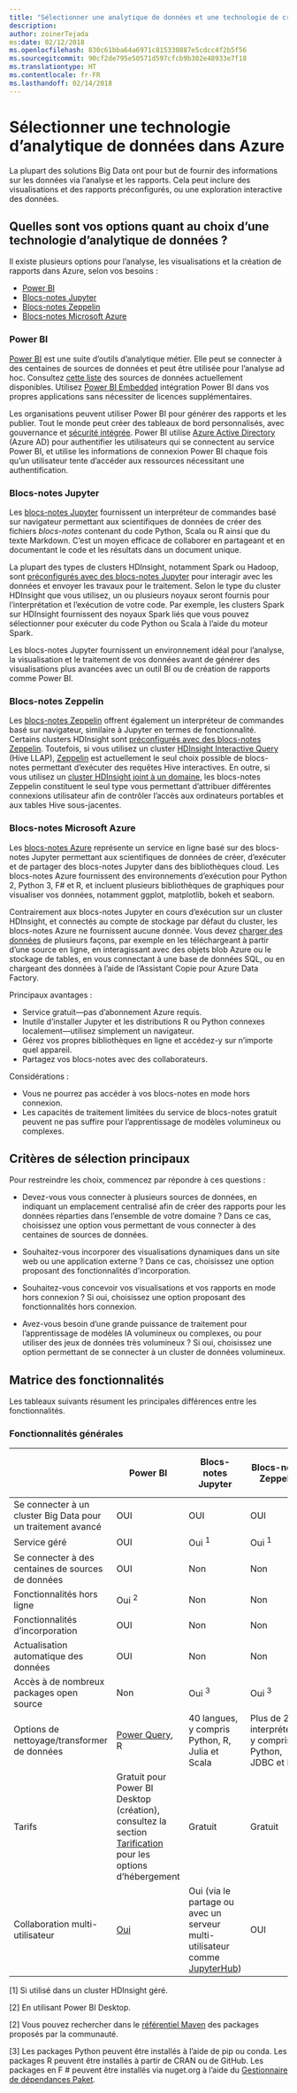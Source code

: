 ```yaml
---
title: "Sélectionner une analytique de données et une technologie de création de rapports"
description: 
author: zoinerTejada
ms:date: 02/12/2018
ms.openlocfilehash: 830c61bba64a6971c815330887e5cdcc4f2b5f56
ms.sourcegitcommit: 90cf2de795e50571d597cfcb9b302e48933e7f18
ms.translationtype: HT
ms.contentlocale: fr-FR
ms.lasthandoff: 02/14/2018
---
```

# <a name="choosing-a-data-analytics-technology-in-azure"></a>Sélectionner une technologie d’analytique de données dans Azure

La plupart des solutions Big Data ont pour but de fournir des informations sur les données via l’analyse et les rapports. Cela peut inclure des visualisations et des rapports préconfigurés, ou une exploration interactive des données. 

## <a name="what-are-your-options-when-choosing-a-data-analytics-technology"></a>Quelles sont vos options quant au choix d’une technologie d’analytique de données ?

Il existe plusieurs options pour l’analyse, les visualisations et la création de rapports dans Azure, selon vos besoins :

- [Power BI](/power-bi/)
- [Blocs-notes Jupyter](https://jupyter.readthedocs.io/en/latest/index.html)
- [Blocs-notes Zeppelin](https://zeppelin.apache.org/)
- [Blocs-notes Microsoft Azure](https://notebooks.azure.com/)

### <a name="power-bi"></a>Power BI

[Power BI](/power-bi/) est une suite d’outils d’analytique métier. Elle peut se connecter à des centaines de sources de données et peut être utilisée pour l’analyse ad hoc. Consultez [cette liste](/power-bi/desktop-data-sources) des sources de données actuellement disponibles. Utilisez [Power BI Embedded](https://azure.microsoft.com/services/power-bi-embedded/) intégration Power BI dans vos propres applications sans nécessiter de licences supplémentaires.

Les organisations peuvent utiliser Power BI pour générer des rapports et les publier. Tout le monde peut créer des tableaux de bord personnalisés, avec gouvernance et [sécurité intégrée](/power-bi/service-admin-power-bi-security). Power BI utilise [Azure Active Directory](/azure/active-directory/) (Azure AD) pour authentifier les utilisateurs qui se connectent au service Power BI, et utilise les informations de connexion Power BI chaque fois qu’un utilisateur tente d’accéder aux ressources nécessitant une authentification.

### <a name="jupyter-notebooks"></a>Blocs-notes Jupyter 

Les [blocs-notes Jupyter](https://jupyter.readthedocs.io/en/latest/index.html) fournissent un interpréteur de commandes basé sur navigateur permettant aux scientifiques de données de créer des fichiers *blocs-notes* contenant du code Python, Scala ou R ainsi que du texte Markdown. C’est un moyen efficace de collaborer en partageant et en documentant le code et les résultats dans un document unique.

La plupart des types de clusters HDInsight, notamment Spark ou Hadoop, sont [préconfigurés avec des blocs-notes Jupyter](/azure/hdinsight/spark/apache-spark-jupyter-notebook-kernels) pour interagir avec les données et envoyer les travaux pour le traitement. Selon le type du cluster HDInsight que vous utilisez, un ou plusieurs noyaux seront fournis pour l’interprétation et l’exécution de votre code. Par exemple, les clusters Spark sur HDInsight fournissent des noyaux Spark liés que vous pouvez sélectionner pour exécuter du code Python ou Scala à l’aide du moteur Spark.

Les blocs-notes Jupyter fournissent un environnement idéal pour l’analyse, la visualisation et le traitement de vos données avant de générer des visualisations plus avancées avec un outil BI ou de création de rapports comme Power BI.

### <a name="zeppelin-notebooks"></a>Blocs-notes Zeppelin

Les [blocs-notes Zeppelin](https://zeppelin.apache.org/) offrent également un interpréteur de commandes basé sur navigateur, similaire à Jupyter en termes de fonctionnalité. Certains clusters HDInsight sont [préconfigurés avec des blocs-notes Zeppelin](/azure/hdinsight/spark/apache-spark-zeppelin-notebook). Toutefois, si vous utilisez un cluster [HDInsight Interactive Query](/azure/hdinsight/interactive-query/apache-interactive-query-get-started) (Hive LLAP), [Zeppelin](/azure/hdinsight/hdinsight-connect-hive-zeppelin) est actuellement le seul choix possible de blocs-notes permettant d’exécuter des requêtes Hive interactives. En outre, si vous utilisez un [cluster HDInsight joint à un domaine](/azure/hdinsight/domain-joined/apache-domain-joined-introduction), les blocs-notes Zeppelin constituent le seul type vous permettant d’attribuer différentes connexions utilisateur afin de contrôler l’accès aux ordinateurs portables et aux tables Hive sous-jacentes.

### <a name="microsoft-azure-notebooks"></a>Blocs-notes Microsoft Azure

Les [blocs-notes Azure](https://notebooks.azure.com/) représente un service en ligne basé sur des blocs-notes Jupyter permettant aux scientifiques de données de créer, d’exécuter et de partager des blocs-notes Jupyter dans des bibliothèques cloud. Les blocs-notes Azure fournissent des environnements d’exécution pour Python 2, Python 3, F# et R, et incluent plusieurs bibliothèques de graphiques pour visualiser vos données, notamment ggplot, matplotlib, bokeh et seaborn.

Contrairement aux blocs-notes Jupyter en cours d’exécution sur un cluster HDInsight, et connectés au compte de stockage par défaut du cluster, les blocs-notes Azure ne fournissent aucune donnée. Vous devez [charger des données](https://notebooks.azure.com/Microsoft/libraries/samples/html/Getting%20to%20your%20Data%20in%20Azure%20Notebooks.ipynb) de plusieurs façons, par exemple en les téléchargeant à partir d’une source en ligne, en interagissant avec des objets blob Azure ou le stockage de tables, en vous connectant à une base de données SQL, ou en chargeant des données à l’aide de l’Assistant Copie pour Azure Data Factory.

Principaux avantages :

* Service gratuit&mdash;pas d’abonnement Azure requis.
* Inutile d’installer Jupyter et les distributions R ou Python connexes localement&mdash;utilisez simplement un navigateur.
* Gérez vos propres bibliothèques en ligne et accédez-y sur n’importe quel appareil.
* Partagez vos blocs-notes avec des collaborateurs.

Considérations :

* Vous ne pourrez pas accéder à vos blocs-notes en mode hors connexion.
* Les capacités de traitement limitées du service de blocs-notes gratuit peuvent ne pas suffire pour l’apprentissage de modèles volumineux ou complexes.

## <a name="key-selection-criteria"></a>Critères de sélection principaux

Pour restreindre les choix, commencez par répondre à ces questions :

- Devez-vous vous connecter à plusieurs sources de données, en indiquant un emplacement centralisé afin de créer des rapports pour les données réparties dans l’ensemble de votre domaine ? Dans ce cas, choisissez une option vous permettant de vous connecter à des centaines de sources de données.

- Souhaitez-vous incorporer des visualisations dynamiques dans un site web ou une application externe ? Dans ce cas, choisissez une option proposant des fonctionnalités d’incorporation.

- Souhaitez-vous concevoir vos visualisations et vos rapports en mode hors connexion ? Si oui, choisissez une option proposant des fonctionnalités hors connexion.

- Avez-vous besoin d’une grande puissance de traitement pour l’apprentissage de modèles IA volumineux ou complexes, ou pour utiliser des jeux de données très volumineux ? Si oui, choisissez une option permettant de se connecter à un cluster de données volumineux.

## <a name="capability-matrix"></a>Matrice des fonctionnalités

Les tableaux suivants résument les principales différences entre les fonctionnalités. 

### <a name="general-capabilities"></a>Fonctionnalités générales

| | Power BI | Blocs-notes Jupyter | Blocs-notes Zeppelin | Blocs-notes Microsoft Azure |
| --- | --- | --- | --- | --- |
| Se connecter à un cluster Big Data pour un traitement avancé | OUI | OUI | OUI | Non  |
| Service géré | OUI | Oui <sup>1</sup> | Oui <sup>1</sup> | OUI |
| Se connecter à des centaines de sources de données | OUI | Non  | Non  | Non  |
| Fonctionnalités hors ligne | Oui <sup>2</sup> | Non  | Non  | Non  |
| Fonctionnalités d’incorporation | OUI | Non  | Non  | Non  |
| Actualisation automatique des données | OUI | Non  | Non  | Non  |
| Accès à de nombreux packages open source | Non  | Oui <sup>3</sup> | Oui <sup>3</sup> | Oui <sup>4</sup> |
| Options de nettoyage/transformer de données | [Power Query](https://powerbi.microsoft.com/blog/getting-started-with-power-query-part-i/), R | 40 langues, y compris Python, R, Julia et Scala | Plus de 20 interpréteurs, y compris Python, JDBC et R | Python, F#, R |
| Tarifs | Gratuit pour Power BI Desktop (création), consultez la section [Tarification](https://powerbi.microsoft.com/pricing/) pour les options d’hébergement | Gratuit | Gratuit | Gratuit |
| Collaboration multi-utilisateur | [Oui](/power-bi/service-how-to-collaborate-distribute-dashboards-reports) | Oui (via le partage ou avec un serveur multi-utilisateur comme [JupyterHub](https://github.com/jupyterhub/jupyterhub)) | OUI | Oui (via le partage) |

[1] Si utilisé dans un cluster HDInsight géré.

[2] En utilisant Power BI Desktop.

[2] Vous pouvez rechercher dans le [référentiel Maven](http://search.maven.org/) des packages proposés par la communauté.

[3] Les packages Python peuvent être installés à l’aide de pip ou conda. Les packages R peuvent être installés à partir de CRAN ou de GitHub. Les packages en F # peuvent être installés via nuget.org à l’aide du [Gestionnaire de dépendances Paket](https://fsprojects.github.io/Paket/).

